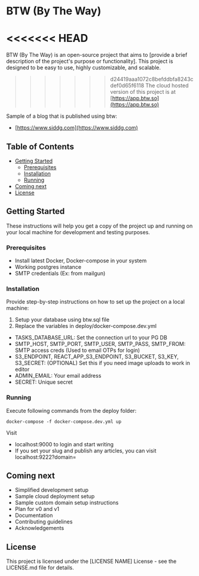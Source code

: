# BTW (By The Way)

<<<<<<< HEAD
=======

BTW (By The Way) is an open-source project that aims to [provide a brief description of the project's purpose or functionality]. This project is designed to be easy to use, highly customizable, and scalable.

>>>>>>> d24419aaa1072c8befddbfa8243cdef0d65f6118
The cloud hosted version of this project is at [https://app.btw.so](https://app.btw.so)

Sample of a blog that is published using btw:

-   [https://www.siddg.com](https://www.siddg.com)

## Table of Contents

-   [Getting Started](#getting-started)
    -   [Prerequisites](#prerequisites)
    -   [Installation](#installation)
    -   [Running](#running)
-   [Coming next](#coming-next)
-   [License](#license)

## Getting Started

These instructions will help you get a copy of the project up and running on your local machine for development and testing purposes.

### Prerequisites

-   Install latest Docker, Docker-compose in your system
-   Working postgres instance
-   SMTP credentials (Ex: from mailgun)

### Installation

Provide step-by-step instructions on how to set up the project on a local machine:

1. Setup your database using btw.sql file
2. Replace the variables in deploy/docker-compose.dev.yml

-   TASKS_DATABASE_URL: Set the connection url to your PG DB
-   SMTP_HOST, SMTP_PORT, SMTP_USER, SMTP_PASS, SMTP_FROM: SMTP access creds (Used to email OTPs for login)
-   S3_ENDPOINT, REACT_APP_S3_ENDPOINT, S3_BUCKET, S3_KEY, S3_SECRET: (OPTIONAL) Set this if you need image uploads to work in editor
-   ADMIN_EMAIL: Your email address
-   SECRET: Unique secret

### Running

Execute following commands from the deploy folder:

`docker-compose -f docker-compose.dev.yml up`

Visit

-   localhost:9000 to login and start writing
-   If you set your slug and publish any articles, you can visit localhost:9222?domain=<slug>

## Coming next

-   Simplified development setup
-   Sample cloud deployment setup
-   Sample custom domain setup instructions
-   Plan for v0 and v1
-   Documentation
-   Contributing guidelines
-   Acknowledgements

## License

This project is licensed under the [LICENSE NAME] License - see the LICENSE.md file for details.
